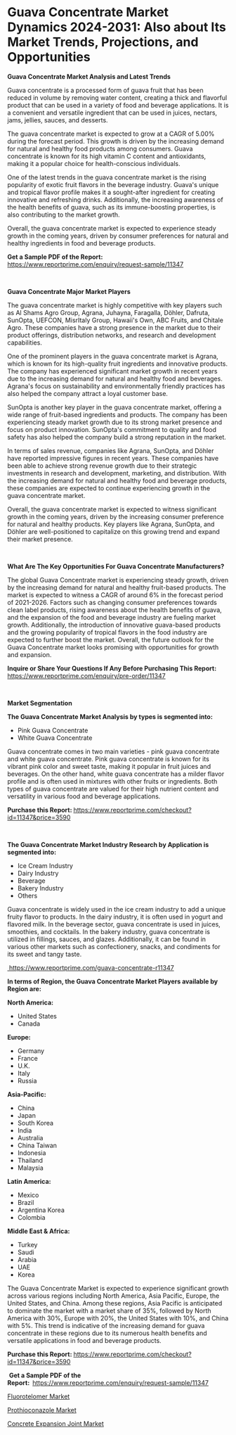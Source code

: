 <p><h1>Guava Concentrate Market Dynamics 2024-2031: Also about Its Market Trends, Projections, and Opportunities</h1></p><p><strong>Guava Concentrate Market Analysis and Latest Trends</strong></p>
<p><p>Guava concentrate is a processed form of guava fruit that has been reduced in volume by removing water content, creating a thick and flavorful product that can be used in a variety of food and beverage applications. It is a convenient and versatile ingredient that can be used in juices, nectars, jams, jellies, sauces, and desserts.</p><p>The guava concentrate market is expected to grow at a CAGR of 5.00% during the forecast period. This growth is driven by the increasing demand for natural and healthy food products among consumers. Guava concentrate is known for its high vitamin C content and antioxidants, making it a popular choice for health-conscious individuals.</p><p>One of the latest trends in the guava concentrate market is the rising popularity of exotic fruit flavors in the beverage industry. Guava's unique and tropical flavor profile makes it a sought-after ingredient for creating innovative and refreshing drinks. Additionally, the increasing awareness of the health benefits of guava, such as its immune-boosting properties, is also contributing to the market growth.</p><p>Overall, the guava concentrate market is expected to experience steady growth in the coming years, driven by consumer preferences for natural and healthy ingredients in food and beverage products.</p></p>
<p><strong>Get a Sample PDF of the Report:&nbsp;</strong> <a href="https://www.reportprime.com/enquiry/request-sample/11347">https://www.reportprime.com/enquiry/request-sample/11347</a></p>
<p>&nbsp;</p>
<p><strong>Guava Concentrate Major Market Players</strong></p>
<p><p>The guava concentrate market is highly competitive with key players such as Al Shams Agro Group, Agrana, Juhayna, Faragalla, Döhler, Dafruta, SunOpta, UEFCON, MisrItaly Group, Hawaii's Own, ABC Fruits, and Chitale Agro. These companies have a strong presence in the market due to their product offerings, distribution networks, and research and development capabilities.</p><p>One of the prominent players in the guava concentrate market is Agrana, which is known for its high-quality fruit ingredients and innovative products. The company has experienced significant market growth in recent years due to the increasing demand for natural and healthy food and beverages. Agrana's focus on sustainability and environmentally friendly practices has also helped the company attract a loyal customer base.</p><p>SunOpta is another key player in the guava concentrate market, offering a wide range of fruit-based ingredients and products. The company has been experiencing steady market growth due to its strong market presence and focus on product innovation. SunOpta's commitment to quality and food safety has also helped the company build a strong reputation in the market.</p><p>In terms of sales revenue, companies like Agrana, SunOpta, and Döhler have reported impressive figures in recent years. These companies have been able to achieve strong revenue growth due to their strategic investments in research and development, marketing, and distribution. With the increasing demand for natural and healthy food and beverage products, these companies are expected to continue experiencing growth in the guava concentrate market.</p><p>Overall, the guava concentrate market is expected to witness significant growth in the coming years, driven by the increasing consumer preference for natural and healthy products. Key players like Agrana, SunOpta, and Döhler are well-positioned to capitalize on this growing trend and expand their market presence.</p></p>
<p>&nbsp;</p>
<p><strong>What Are The Key Opportunities For Guava Concentrate Manufacturers?</strong></p>
<p><p>The global Guava Concentrate market is experiencing steady growth, driven by the increasing demand for natural and healthy fruit-based products. The market is expected to witness a CAGR of around 6% in the forecast period of 2021-2026. Factors such as changing consumer preferences towards clean label products, rising awareness about the health benefits of guava, and the expansion of the food and beverage industry are fueling market growth. Additionally, the introduction of innovative guava-based products and the growing popularity of tropical flavors in the food industry are expected to further boost the market. Overall, the future outlook for the Guava Concentrate market looks promising with opportunities for growth and expansion.</p></p>
<p><strong>Inquire or Share Your Questions If Any Before Purchasing This Report:</strong> <a href="https://www.reportprime.com/enquiry/pre-order/11347">https://www.reportprime.com/enquiry/pre-order/11347</a></p>
<p>&nbsp;</p>
<p><strong>Market Segmentation</strong></p>
<p><strong>The Guava Concentrate Market Analysis by types is segmented into:</strong></p>
<p><ul><li>Pink Guava Concentrate</li><li>White Guava Concentrate</li></ul></p>
<p><p>Guava concentrate comes in two main varieties - pink guava concentrate and white guava concentrate. Pink guava concentrate is known for its vibrant pink color and sweet taste, making it popular in fruit juices and beverages. On the other hand, white guava concentrate has a milder flavor profile and is often used in mixtures with other fruits or ingredients. Both types of guava concentrate are valued for their high nutrient content and versatility in various food and beverage applications.</p></p>
<p><strong>Purchase this Report:&nbsp;</strong><a href="https://www.reportprime.com/checkout?id=11347&price=3590">https://www.reportprime.com/checkout?id=11347&price=3590</a></p>
<p>&nbsp;</p>
<p><strong>The Guava Concentrate Market Industry Research by Application is segmented into:</strong></p>
<p><ul><li>Ice Cream Industry</li><li>Dairy Industry</li><li>Beverage</li><li>Bakery Industry</li><li>Others</li></ul></p>
<p><p>Guava concentrate is widely used in the ice cream industry to add a unique fruity flavor to products. In the dairy industry, it is often used in yogurt and flavored milk. In the beverage sector, guava concentrate is used in juices, smoothies, and cocktails. In the bakery industry, guava concentrate is utilized in fillings, sauces, and glazes. Additionally, it can be found in various other markets such as confectionery, snacks, and condiments for its sweet and tangy taste.</p></p>
<p><a href="https://www.reportprime.com/guava-concentrate-r11347">&nbsp;https://www.reportprime.com/guava-concentrate-r11347</a></p>
<p><strong>In terms of Region, the Guava Concentrate Market Players available by Region are:</strong></p>
<p>
    <p> <strong> North America: </strong>
        <ul>
            <li>United States</li>
            <li>Canada</li>
        </ul>
        </p> 
    <p> <strong> Europe: </strong>
        <ul>
            <li>Germany</li>
            <li>France</li>
            <li>U.K.</li>
            <li>Italy</li>
            <li>Russia</li>
        </ul>
        </p> 
    <p> <strong> Asia-Pacific: </strong>
        <ul>
            <li>China</li>
            <li>Japan</li>
            <li>South Korea</li>
            <li>India</li>
            <li>Australia</li>
            <li>China Taiwan</li>
            <li>Indonesia</li>
            <li>Thailand</li>
            <li>Malaysia</li>
        </ul>
        </p> 
    <p> <strong> Latin America: </strong>
        <ul>
            <li>Mexico</li>
            <li>Brazil</li>
            <li>Argentina Korea</li>
            <li>Colombia</li>
        </ul>
        </p> 
    <p> <strong> Middle East & Africa: </strong>
        <ul>
            <li>Turkey</li>
            <li>Saudi</li>
            <li>Arabia</li>
            <li>UAE</li>
            <li>Korea</li>
        </ul>
    </p>
    </p>
<p><p>The Guava Concentrate Market is expected to experience significant growth across various regions including North America, Asia Pacific, Europe, the United States, and China. Among these regions, Asia Pacific is anticipated to dominate the market with a market share of 35%, followed by North America with 30%, Europe with 20%, the United States with 10%, and China with 5%. This trend is indicative of the increasing demand for guava concentrate in these regions due to its numerous health benefits and versatile applications in food and beverage products.</p></p>
<p><strong>Purchase this Report: </strong><a href="https://www.reportprime.com/checkout?id=11347&price=3590">https://www.reportprime.com/checkout?id=11347&price=3590</a></p>
<p>&nbsp;<strong>Get a Sample PDF of the Report:&nbsp;&nbsp;</strong><a href="https://www.reportprime.com/enquiry/request-sample/11347">https://www.reportprime.com/enquiry/request-sample/11347</a></p>
<p><strong></strong></p>
<p><p><a href="https://www.linkedin.com/pulse/fluorotelomer-market-centers-aspects-growth-share-opportunity-g8j4f?trackingId=brbXSpzG3IiPnAgWeQjhGw%3D%3D">Fluorotelomer Market</a></p><p><a href="https://www.linkedin.com/pulse/global-prothioconazole-market-size-trends-insights-projections-mnjsf?trackingId=f7DfDPUXHvrpuhhK14Vg%2Bw%3D%3D">Prothioconazole Market</a></p><p><a href="https://www.linkedin.com/pulse/concrete-expansion-joint-market-provides-comprehensive-analysis-8hv0f?trackingId=6LmK1KiyZeqA0fIZTfOzZA%3D%3D">Concrete Expansion Joint Market</a></p></p>